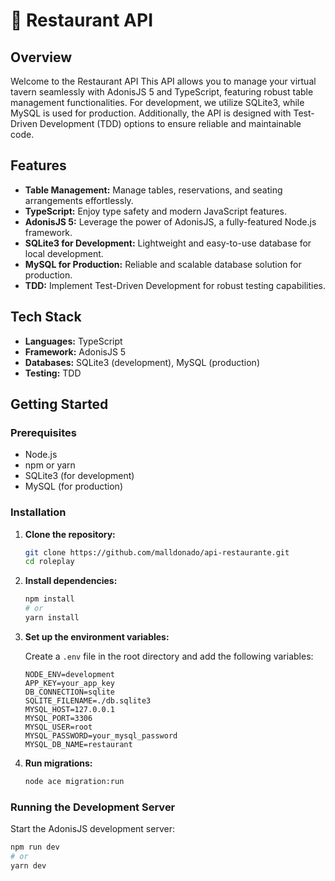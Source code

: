 # 🥕 Restaurant API

## Overview

Welcome to the Restaurant API This API allows you to manage your virtual tavern seamlessly with AdonisJS 5 and TypeScript, featuring robust table management functionalities. For development, we utilize SQLite3, while MySQL is used for production. Additionally, the API is designed with Test-Driven Development (TDD) options to ensure reliable and maintainable code.

## Features

- **Table Management:** Manage tables, reservations, and seating arrangements effortlessly.
- **TypeScript:** Enjoy type safety and modern JavaScript features.
- **AdonisJS 5:** Leverage the power of AdonisJS, a fully-featured Node.js framework.
- **SQLite3 for Development:** Lightweight and easy-to-use database for local development.
- **MySQL for Production:** Reliable and scalable database solution for production.
- **TDD:** Implement Test-Driven Development for robust testing capabilities.

## Tech Stack

- **Languages:** TypeScript
- **Framework:** AdonisJS 5
- **Databases:** SQLite3 (development), MySQL (production)
- **Testing:** TDD

## Getting Started

### Prerequisites

- Node.js
- npm or yarn
- SQLite3 (for development)
- MySQL (for production)

### Installation

1. **Clone the repository:**

    ```bash
    git clone https://github.com/malldonado/api-restaurante.git
    cd roleplay
    ```

2. **Install dependencies:**

    ```bash
    npm install
    # or
    yarn install
    ```

3. **Set up the environment variables:**

    Create a `.env` file in the root directory and add the following variables:

    ```env
    NODE_ENV=development
    APP_KEY=your_app_key
    DB_CONNECTION=sqlite
    SQLITE_FILENAME=./db.sqlite3
    MYSQL_HOST=127.0.0.1
    MYSQL_PORT=3306
    MYSQL_USER=root
    MYSQL_PASSWORD=your_mysql_password
    MYSQL_DB_NAME=restaurant
    ```

4. **Run migrations:**

    ```bash
    node ace migration:run
    ```

### Running the Development Server

Start the AdonisJS development server:

```bash
npm run dev
# or
yarn dev
